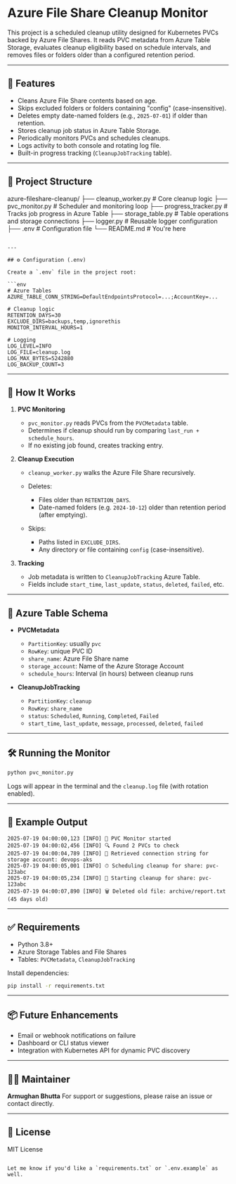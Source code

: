 # Azure File Share Cleanup Monitor

This project is a scheduled cleanup utility designed for Kubernetes PVCs backed by Azure File Shares. It reads PVC metadata from Azure Table Storage, evaluates cleanup eligibility based on schedule intervals, and removes files or folders older than a configured retention period.

---

## 🚀 Features

- Cleans Azure File Share contents based on age.
- Skips excluded folders or folders containing "config" (case-insensitive).
- Deletes empty date-named folders (e.g., `2025-07-01`) if older than retention.
- Stores cleanup job status in Azure Table Storage.
- Periodically monitors PVCs and schedules cleanups.
- Logs activity to both console and rotating log file.
- Built-in progress tracking (`CleanupJobTracking` table).

---

## 📁 Project Structure


azure-fileshare-cleanup/
├── cleanup_worker.py         # Core cleanup logic
├── pvc_monitor.py            # Scheduler and monitoring loop
├── progress_tracker.py       # Tracks job progress in Azure Table
├── storage_table.py          # Table operations and storage connections
├── logger.py                 # Reusable logger configuration
├── .env                      # Configuration file
└── README.md                 # You're here

````

---

## ⚙️ Configuration (.env)

Create a `.env` file in the project root:

```env
# Azure Tables
AZURE_TABLE_CONN_STRING=DefaultEndpointsProtocol=...;AccountKey=...

# Cleanup logic
RETENTION_DAYS=30
EXCLUDE_DIRS=backups,temp,ignorethis
MONITOR_INTERVAL_HOURS=1

# Logging
LOG_LEVEL=INFO
LOG_FILE=cleanup.log
LOG_MAX_BYTES=5242880
LOG_BACKUP_COUNT=3
````

---

## 🧪 How It Works

1. **PVC Monitoring**

   * `pvc_monitor.py` reads PVCs from the `PVCMetadata` table.
   * Determines if cleanup should run by comparing `last_run + schedule_hours`.
   * If no existing job found, creates tracking entry.

2. **Cleanup Execution**

   * `cleanup_worker.py` walks the Azure File Share recursively.
   * Deletes:

     * Files older than `RETENTION_DAYS`.
     * Date-named folders (e.g. `2024-10-12`) older than retention period (after emptying).
   * Skips:

     * Paths listed in `EXCLUDE_DIRS`.
     * Any directory or file containing `config` (case-insensitive).

3. **Tracking**

   * Job metadata is written to `CleanupJobTracking` Azure Table.
   * Fields include `start_time`, `last_update`, `status`, `deleted`, `failed`, etc.

---

## 📝 Azure Table Schema

* **PVCMetadata**

  * `PartitionKey`: usually `pvc`
  * `RowKey`: unique PVC ID
  * `share_name`: Azure File Share name
  * `storage_account`: Name of the Azure Storage Account
  * `schedule_hours`: Interval (in hours) between cleanup runs

* **CleanupJobTracking**

  * `PartitionKey`: `cleanup`
  * `RowKey`: `share_name`
  * `status`: `Scheduled`, `Running`, `Completed`, `Failed`
  * `start_time`, `last_update`, `message`, `processed`, `deleted`, `failed`

---

## 🛠️ Running the Monitor

```bash
python pvc_monitor.py
```

Logs will appear in the terminal and the `cleanup.log` file (with rotation enabled).

---

## 🧼 Example Output

```
2025-07-19 04:00:00,123 [INFO] 📡 PVC Monitor started
2025-07-19 04:00:02,456 [INFO] 🔍 Found 2 PVCs to check
2025-07-19 04:00:04,789 [INFO] 🔐 Retrieved connection string for storage account: devops-aks
2025-07-19 04:00:05,001 [INFO] ⏱ Scheduling cleanup for share: pvc-123abc
2025-07-19 04:00:05,234 [INFO] 🧹 Starting cleanup for share: pvc-123abc
2025-07-19 04:00:07,890 [INFO] 🗑 Deleted old file: archive/report.txt (45 days old)
```

---

## ✅ Requirements

* Python 3.8+
* Azure Storage Tables and File Shares
* Tables: `PVCMetadata`, `CleanupJobTracking`

Install dependencies:

```bash
pip install -r requirements.txt
```

---

## 📦 Future Enhancements

* Email or webhook notifications on failure
* Dashboard or CLI status viewer
* Integration with Kubernetes API for dynamic PVC discovery

---

## 👨‍💻 Maintainer

**Armughan Bhutta**
For support or suggestions, please raise an issue or contact directly.

---

## 📜 License

MIT License

```

Let me know if you'd like a `requirements.txt` or `.env.example` as well.
```
